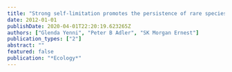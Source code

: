 ```yaml
---
title: "Strong self-limitation promotes the persistence of rare species"
date: 2012-01-01
publishDate: 2020-04-01T22:20:19.623265Z
authors: ["Glenda Yenni", "Peter B Adler", "SK Morgan Ernest"]
publication_types: ["2"]
abstract: ""
featured: false
publication: "*Ecology*"
---
```


